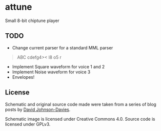 # attune

Small 8-bit chiptune player

## TODO

* Change current parser for a standard MML parser

> ABC cdefg4>< l8 o5 r

* Implement Square waveform for voice 1 and 2
* Implement Noise waveform for voice 3
* Envelopes!

## License

Schematic and original source code made were taken from a series of blog posts
by [David Johnson-Davies](http://www.technoblogy.com/).

Schematic image is licensed under Creative Commons 4.0.  Source code is
licensed under GPLv3.
